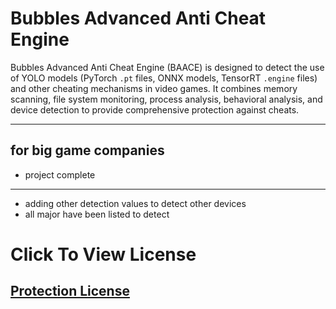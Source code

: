 # Bubbles Advanced Anti Cheat Engine

Bubbles Advanced Anti Cheat Engine (BAACE) is designed to detect the use of YOLO models (PyTorch `.pt` files, ONNX models, TensorRT `.engine` files) and other cheating mechanisms in video games. It combines memory scanning, file system monitoring, process analysis, behavioral analysis, and device detection to provide comprehensive protection against cheats.

----------

## for big game companies

- project complete
----------

- adding other detection values to detect other devices 
- all major have been listed to detect 


# Click To View License 
## [Protection License](https://github.com/KernFerm/Bubbles-Advanced-Anti-Cheat-Engine/blob/main/LICENSE)
